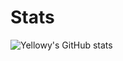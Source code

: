 # Stats
![Yellowy's GitHub stats](https://github-readme-stats.vercel.app/api?username=thedevyellowy&theme=ambient_gradient&show_icons=true)

<!---
TheDevYellowy/TheDevYellowy is a ✨ special ✨ repository because its `README.md` (this file) appears on your GitHub profile.
You can click the Preview link to take a look at your changes.
--->
